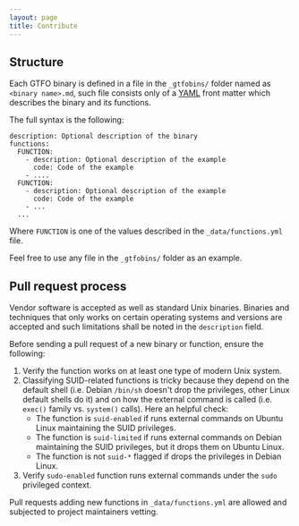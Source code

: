 ```yaml
---
layout: page
title: Contribute
---
```


## Structure

Each GTFO binary is defined in a file in the `_gtfobins/` folder named as `<binary name>.md`, such file consists only of a [YAML] front matter which describes the binary and its functions.

[YAML]: http://yaml.org/

The full syntax is the following:

```
description: Optional description of the binary
functions:
  FUNCTION:
    - description: Optional description of the example
      code: Code of the example
    - ....
  FUNCTION:
    - description: Optional description of the example
      code: Code of the example
    - ...
  ...
```

Where `FUNCTION` is one of the values described in the `_data/functions.yml` file.

Feel free to use any file in the `_gtfobins/` folder as an example.

Pull request process
--------------------

Vendor software is accepted as well as standard Unix binaries. Binaries and techniques that only works on certain operating systems and versions are accepted and such limitations shall be noted in the `description` field.

Before sending a pull request of a new binary or function, ensure the following:

1. Verify the function works on at least one type of modern Unix system.
2. Classifying SUID-related functions is tricky because they depend on the default shell (i.e. Debian `/bin/sh` doesn't drop the privileges, other Linux default shells do it) and on how the external command is called (i.e. `exec()` family vs. `system()` calls). Here an helpful check:
   - The function is `suid-enabled` if runs external commands on Ubuntu Linux maintaining the SUID privileges.
   - The function is `suid-limited` if runs external commands on Debian maintaining the SUID privileges, but it drops them on Ubuntu Linux.
   - The function is not `suid-*` flagged if drops the privileges in Debian Linux.
3. Verify `sudo-enabled` function runs external commands under the `sudo` privileged context.

Pull requests adding new functions in `_data/functions.yml` are allowed and subjected to project maintainers vetting.
